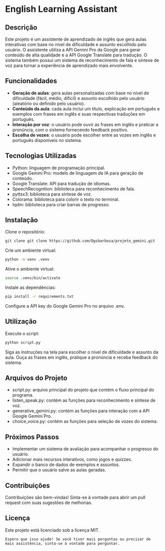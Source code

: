 
# English Learning Assistant

## Descrição
Este projeto é um assistente de aprendizado de inglês que gera aulas interativas com base no nível de dificuldade e assunto escolhido pelo usuário. O assistente utiliza a API Gemini Pro da Google para gerar conteúdo de alta qualidade e a API Google Translate para tradução. O sistema também possui um sistema de reconhecimento de fala e síntese de voz para tornar a experiência de aprendizado mais envolvente.

## Funcionalidades
- **Geração de aulas**: gera aulas personalizadas com base no nível de dificuldade (fácil, médio, difícil) e assunto escolhido pelo usuário (aleatório ou definido pelo usuário).
- **Conteúdo da aula**: cada aula inclui um título, explicação em português e exemplos com frases em inglês e suas respectivas traduções em português.
- **Interação por voz**: o usuário pode ouvir as frases em inglês e praticar a pronúncia, com o sistema fornecendo feedback positivo.
- **Escolha de vozes**: o usuário pode escolher entre as vozes em inglês e português disponíveis no sistema.

## Tecnologias Utilizadas
- Python: linguagem de programação principal.
- Google Gemini Pro: modelo de linguagem de IA para geração de conteúdo.
- Google Translate: API para tradução de idiomas.
- SpeechRecognition: biblioteca para reconhecimento de fala.
- pyttsx3: biblioteca para síntese de voz.
- Colorama: biblioteca para colorir o texto no terminal.
- tqdm: biblioteca para criar barras de progresso.

## Instalação
Clone o repositório:
```bash
git clone git clone https://github.com/Dgsbarbosa/projeto_gemini.git

```
Crie um ambiente virtual:
```bash
python -m venv .venv
```
Ative o ambiente virtual:
```bash
source .venv/bin/activate
```
Instale as dependências:
```bash
pip install -r requirements.txt
```
Configure a API key do Google Gemini Pro no arquivo .env.

## Utilização
Execute o script:
```bash
python script.py
```
Siga as instruções na tela para escolher o nível de dificuldade e assunto da aula.
Ouça as frases em inglês, pratique a pronúncia e receba feedback do sistema.

## Arquivos do Projeto
- script.py: arquivo principal do projeto que contém o fluxo principal do programa.
- listen_speak.py: contém as funções para reconhecimento e síntese de voz.
- generative_gemini.py: contém as funções para interação com a API Google Gemini Pro.
- choice_voice.py: contém as funções para seleção de vozes do sistema.

## Próximos Passos
- Implementar um sistema de avaliação para acompanhar o progresso do usuário.
- Adicionar mais recursos interativos, como jogos e quizzes.
- Expandir o banco de dados de exemplos e assuntos.
- Permitir que o usuário salve as aulas geradas.

## Contribuições
Contribuições são bem-vindas! Sinta-se à vontade para abrir um pull request com suas sugestões de melhorias.

## Licença
Este projeto está licenciado sob a licença MIT.
```
Espero que isso ajude! Se você tiver mais perguntas ou precisar de mais assistência, sinta-se à vontade para perguntar.